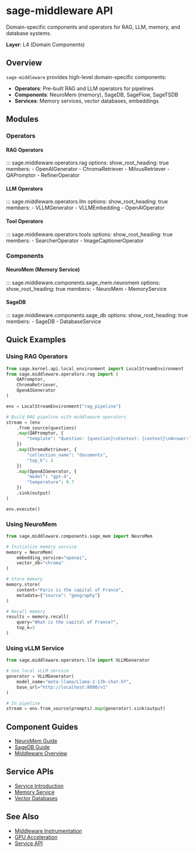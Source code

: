 # sage-middleware API

Domain-specific components and operators for RAG, LLM, memory, and database systems.

**Layer**: L4 (Domain Components)

## Overview

`sage-middleware` provides high-level domain-specific components:

- **Operators**: Pre-built RAG and LLM operators for pipelines
- **Components**: NeuroMem (memory), SageDB, SageFlow, SageTSDB
- **Services**: Memory services, vector databases, embeddings

## Modules

### Operators

#### RAG Operators

::: sage.middleware.operators.rag
    options:
      show_root_heading: true
      members:
        - OpenAIGenerator
        - ChromaRetriever
        - MilvusRetriever
        - QAPromptor
        - RefinerOperator

#### LLM Operators

::: sage.middleware.operators.llm
    options:
      show_root_heading: true
      members:
        - VLLMGenerator
        - VLLMEmbedding
        - OpenAIOperator

#### Tool Operators

::: sage.middleware.operators.tools
    options:
      show_root_heading: true
      members:
        - SearcherOperator
        - ImageCaptionerOperator

### Components

#### NeuroMem (Memory Service)

::: sage.middleware.components.sage_mem.neuromem
    options:
      show_root_heading: true
      members:
        - NeuroMem
        - MemoryService

#### SageDB

::: sage.middleware.components.sage_db
    options:
      show_root_heading: true
      members:
        - SageDB
        - DatabaseService

## Quick Examples

### Using RAG Operators

```python
from sage.kernel.api.local_environment import LocalStreamEnvironment
from sage.middleware.operators.rag import (
    QAPromptor,
    ChromaRetriever,
    OpenAIGenerator
)

env = LocalStreamEnvironment("rag_pipeline")

# Build RAG pipeline with middleware operators
stream = (env
    .from_source(questions)
    .map(QAPromptor, {
        "template": "Question: {question}\nContext: {context}\nAnswer:"
    })
    .map(ChromaRetriever, {
        "collection_name": "documents",
        "top_k": 3
    })
    .map(OpenAIGenerator, {
        "model": "gpt-4",
        "temperature": 0.7
    })
    .sink(output)
)

env.execute()
```

### Using NeuroMem

```python
from sage.middleware.components.sage_mem import NeuroMem

# Initialize memory service
memory = NeuroMem(
    embedding_service="openai",
    vector_db="chroma"
)

# Store memory
memory.store(
    content="Paris is the capital of France",
    metadata={"source": "geography"}
)

# Recall memory
results = memory.recall(
    query="What is the capital of France?",
    top_k=3
)
```

### Using vLLM Service

```python
from sage.middleware.operators.llm import VLLMGenerator

# Use local vLLM service
generator = VLLMGenerator(
    model_name="meta-llama/Llama-2-13b-chat-hf",
    base_url="http://localhost:8000/v1"
)

# In pipeline
stream = env.from_source(prompts).map(generator).sink(output)
```

## Component Guides

- [NeuroMem Guide](../../guides/packages/sage-middleware/components/neuromem.md)
- [SageDB Guide](../../guides/packages/sage-middleware/components/sage_db.md)
- [Middleware Overview](../../guides/packages/sage-middleware/overview.md)

## Service APIs

- [Service Introduction](../../guides/packages/sage-middleware/service/service_intro.md)
- [Memory Service](../../guides/packages/sage-middleware/service/memory/memory_service.md)
- [Vector Databases](../../guides/packages/sage-middleware/service/neuromem/vdb/vdb.md)

## See Also

- [Middleware Instrumentation](../../guides/packages/sage-middleware/middleware_instrument.md)
- [GPU Acceleration](../../guides/packages/sage-middleware/hardware/gpu_acceleration.md)
- [Service API](../../guides/packages/sage-middleware/api/service_api.md)
